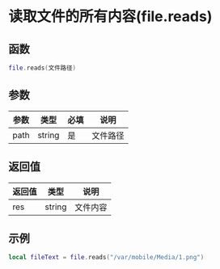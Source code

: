 # 读取文件的所有内容(file.reads)

## 函数

```lua
file.reads(文件路径)
```

## 参数

| 参数   | 类型     | 必填 | 说明   |
| ---- | ------ | -- | ---- |
| path | string | 是  | 文件路径 |

## 返回值

| 返回值 | 类型     | 说明   |
| --- | ------ | ---- |
| res | string | 文件内容 |

## 示例

```lua
local fileText = file.reads("/var/mobile/Media/1.png")
```
